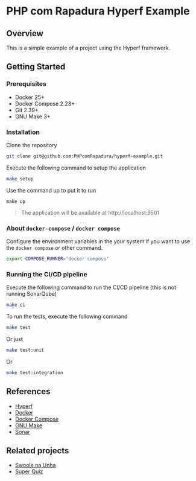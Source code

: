 # PHP com Rapadura Hyperf Example

## Overview

This is a simple example of a project using the Hyperf framework.

## Getting Started

### Prerequisites

- Docker 25+
- Docker Compose 2.23+
- Git 2.39+
- GNU Make 3+

### Installation

Clone the repository

```bash
git clone git@github.com:PHPcomRapadura/hyperf-example.git
```

Execute the following command to setup the application

```bash
make setup
```

Use the command up to put it to run

```
make up
```

> The application will be available at http://localhost:9501


### About `docker-compose` / `docker compose`

Configure the environment variables in the your system if you want to use the `docker compose` or other command.

```bash
export COMPOSE_RUNNER="docker compose"
```

### Running the CI/CD pipeline

Execute the following command to run the CI/CD pipeline (this is not running SonarQube)

```bash
make ci
```

To run the tests, execute the following command

```bash
make test
```

Or just

```bash
make test:unit
```

Or

```bash
make test:integration
```

## References

- [Hyperf](https://hyperf.io/)
- [Docker](https://www.docker.com/)
- [Docker Compose](https://docs.docker.com/compose/)
- [GNU Make](https://www.gnu.org/software/make/)
- [Sonar](https://www.sonarcloud.io/)

## Related projects

- [Swoole na Unha](https://github.com/ricardominze/swoolebootstrap)
- [Super Quiz](https://github.com/PHPcomRapadura/quiz)
